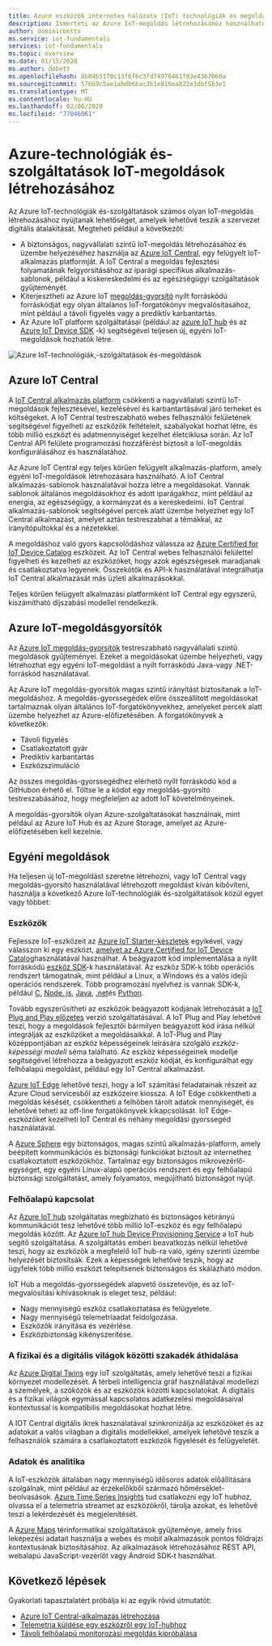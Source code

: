 ```yaml
---
title: Azure eszközök internetes hálózata (IoT) technológiák és megoldások
description: Ismerteti az Azure IoT-megoldás létrehozásához használható technológiák és szolgáltatások gyűjteményét.
author: dominicbetts
ms.service: iot-fundamentals
services: iot-fundamentals
ms.topic: overview
ms.date: 01/15/2020
ms.author: dobett
ms.openlocfilehash: 0b04b5170c13f6f6c3fd74976461f03e4367060a
ms.sourcegitcommit: 57669c5ae1abdb6bac3b1e816ea822e3dbf5b3e1
ms.translationtype: MT
ms.contentlocale: hu-HU
ms.lasthandoff: 02/06/2020
ms.locfileid: "77046061"
---
```

# <a name="azure-technologies-and-services-for-creating-iot-solutions"></a>Azure-technológiák és-szolgáltatások IoT-megoldások létrehozásához

Az Azure IoT-technológiák és-szolgáltatások számos olyan IoT-megoldás létrehozásához nyújtanak lehetőséget, amelyek lehetővé teszik a szervezet digitális átalakítását. Megteheti például a következőt:

- A biztonságos, nagyvállalati szintű IoT-megoldás létrehozásához és üzembe helyezéséhez használja az [Azure IoT Central](https://apps.azureiotcentral.com), egy felügyelt IoT-alkalmazás platformját. A IoT Central a megoldás fejlesztési folyamatának felgyorsításához az iparági specifikus alkalmazás-sablonok, például a kiskereskedelmi és az egészségügyi szolgáltatások gyűjteményét.
- Kiterjesztheti az Azure IoT [megoldás-gyorsító](https://www.azureiotsolutions.com) nyílt forráskódú forráskódját egy olyan általános IoT-forgatókönyv megvalósításához, mint például a távoli figyelés vagy a prediktív karbantartás.
- Az Azure IoT platform szolgáltatásai (például az [azure IoT hub](../iot-hub/about-iot-hub.md) és az [Azure IoT Device SDK](../iot-hub/iot-hub-devguide-sdks.md) -k) segítségével teljesen új, egyéni IoT-megoldások hozhatók létre.

![Azure IoT-technológiák,-szolgáltatások és-megoldások](./media/iot-services-and-technologies/iot-technologies-services.png)

## <a name="azure-iot-central"></a>Azure IoT Central

A [IoT Central alkalmazás platform](https://apps.azureiotcentral.com) csökkenti a nagyvállalati szintű IoT-megoldások fejlesztésével, kezelésével és karbantartásával járó terheket és költségeket. A IoT Central testreszabható webes felhasználói felületének segítségével figyelheti az eszközök feltételeit, szabályokat hozhat létre, és több millió eszközt és adatmennyiséget kezelhet életciklusa során. Az IoT Central API felülete programozási hozzáférést biztosít a IoT-megoldás konfigurálásához és használatához.

Az Azure IoT Central egy teljes körűen felügyelt alkalmazás-platform, amely egyéni IoT-megoldások létrehozására használható. A IoT Central alkalmazás-sablonok használatával hozza létre a megoldásokat. Vannak sablonok általános megoldásokhoz és adott iparágakhoz, mint például az energia, az egészségügy, a kormányzat és a kereskedelmi. IoT Central alkalmazás-sablonok segítségével percek alatt üzembe helyezhet egy IoT Central alkalmazást, amelyet aztán testreszabhat a témákkal, az irányítópultokkal és a nézetekkel.

A megoldáshoz való gyors kapcsolódáshoz válassza az [Azure Certified for IoT Device Catalog](https://catalog.azureiotsolutions.com) eszközeit. Az IoT Central webes felhasználói felülettel figyelheti és kezelheti az eszközöket, hogy azok egészségesek maradjanak és csatlakoztatva legyenek. Összekötők és API-k használatával integrálhatja IoT Central alkalmazását más üzleti alkalmazásokkal.

Teljes körűen felügyelt alkalmazási platformként IoT Central egy egyszerű, kiszámítható díjszabási modellel rendelkezik.

## <a name="azure-iot-solution-accelerators"></a>Azure IoT-megoldásgyorsítók

Az [Azure IoT megoldás-gyorsítók](https://www.azureiotsolutions.com) testreszabható nagyvállalati szintű megoldások gyűjteményei. Ezeket a megoldásokat üzembe helyezheti, vagy létrehozhat egy egyéni IoT-megoldást a nyílt forráskódú Java-vagy .NET-forráskód használatával.

Az Azure IoT megoldás-gyorsítók magas szintű irányítást biztosítanak a IoT-megoldáshoz. A megoldás-gyorssegédek előre összeállított megoldásokat tartalmaznak olyan általános IoT-forgatókönyvekhez, amelyeket percek alatt üzembe helyezhet az Azure-előfizetésében. A forgatókönyvek a következők:

  - Távoli figyelés
  - Csatlakoztatott gyár
  - Prediktív karbantartás
  - Eszközszimuláció

Az összes megoldás-gyorssegédhez elérhető nyílt forráskódú kód a GitHubon érhető el. Töltse le a kódot egy megoldás-gyorsító testreszabásához, hogy megfeleljen az adott IoT követelményeinek.

A megoldás-gyorsítók olyan Azure-szolgáltatásokat használnak, mint például az Azure IoT Hub és az Azure Storage, amelyet az Azure-előfizetésében kell kezelnie.

## <a name="custom-solutions"></a>Egyéni megoldások

Ha teljesen új IoT-megoldást szeretne létrehozni, vagy IoT Central vagy megoldás-gyorsító használatával létrehozott megoldást kíván kibővíteni, használja a következő Azure IoT-technológiák és-szolgáltatások közül egyet vagy többet:

### <a name="devices"></a>Eszközök

Fejlessze IoT-eszközeit az [Azure IoT Starter-készletek](https://catalog.azureiotsolutions.com/kits) egyikével, vagy válasszon ki egy eszközt, [amelyet az Azure Certified for IoT Device Catalog](https://catalog.azureiotsolutions.com)használatával használhat. A beágyazott kód implementálása a nyílt forráskódú [eszköz SDK](../iot-hub/iot-hub-devguide-sdks.md)-k használatával. Az eszköz SDK-k több operációs rendszert támogatnak, mint például a Linux, a Windows és a valós idejű operációs rendszerek. Több programozási nyelvhez is vannak SDK-k, például [C](https://github.com/Azure/azure-iot-sdk-c), [Node. js](https://github.com/Azure/azure-iot-sdk-node), [Java](https://github.com/Azure/azure-iot-sdk-java), [.net](https://github.com/Azure/azure-iot-sdk-csharp)és [Python](https://github.com/Azure/azure-iot-sdk-python).

Tovább egyszerűsítheti az eszközök beágyazott kódjának létrehozását a [IoT Plug and Play előzetes](../iot-pnp/overview-iot-plug-and-play.md) verzió szolgáltatásával. A IoT Plug and Play lehetővé teszi, hogy a megoldások fejlesztői bármilyen beágyazott kód írása nélkül integrálják az eszközöket a megoldásaikkal. A IoT-Plug and Play középpontjában az eszköz képességeinek leírására szolgáló _eszköz-képességi modell_ séma található. Az eszköz képességeinek modellje segítségével létrehozza a beágyazott eszköz kódját, és konfigurálhat egy felhőalapú megoldást, például egy IoT Central alkalmazást.

[Azure IoT Edge](../iot-edge/about-iot-edge.md) lehetővé teszi, hogy a IoT számítási feladatainak részeit az Azure Cloud servicesből az eszközeire kiossza. A IoT Edge csökkentheti a megoldás késését, csökkentheti a felhőben tárolt adatok mennyiségét, és lehetővé teheti az off-line forgatókönyvek kikapcsolását. IoT Edge-eszközöket kezelheti IoT Central és néhány megoldási gyorssegéd használatával.

A [Azure Sphere](https://docs.microsoft.com/azure-sphere/product-overview/what-is-azure-sphere) egy biztonságos, magas szintű alkalmazás-platform, amely beépített kommunikációs és biztonsági funkciókat biztosít az internethez csatlakoztatott eszközökhöz. Tartalmaz egy biztonságos mikrovezérlő-egységet, egy egyéni Linux-alapú operációs rendszert és egy felhőalapú biztonsági szolgáltatást, amely folyamatos, megújítható biztonságot nyújt.

### <a name="cloud-connectivity"></a>Felhőalapú kapcsolat

Az [Azure IoT hub](../iot-hub/about-iot-hub.md) szolgáltatás megbízható és biztonságos kétirányú kommunikációt tesz lehetővé több millió IoT-eszköz és egy felhőalapú megoldás között. Az [Azure IoT hub Device Provisioning Service](../iot-dps/about-iot-dps.md) a IoT hub segítő szolgáltatása. A szolgáltatás emberi beavatkozás nélkül lehetővé teszi, hogy az eszközök a megfelelő IoT hub-ra való, igény szerinti üzembe helyezését biztosítsák. Ezek a képességek lehetővé teszik, hogy az ügyfelek több millió eszközt telepítsenek biztonságos és skálázható módon.

IoT Hub a megoldás-gyorssegédek alapvető összetevője, és az IoT-megvalósítási kihívásoknak is eleget tesz, például:

* Nagy mennyiségű eszköz csatlakoztatása és felügyelete.
* Nagy mennyiségű telemetriaadat feldolgozása.
* Eszközök irányítása és vezérlése.
* Eszközbiztonság kikényszerítése.

### <a name="bridging-the-gap-between-the-physical-and-digital-worlds"></a>A fizikai és a digitális világok közötti szakadék áthidalása

Az [Azure Digital Twins](../digital-twins/about-digital-twins.md) egy IoT szolgáltatás, amely lehetővé teszi a fizikai környezet modellezését. A térbeli intelligencia gráf használatával modellezi a személyek, a szóközök és az eszközök közötti kapcsolatokat. A digitális és a fizikai világok egymással kapcsolatos adatkezelési megoldásaival kontextussal is kompatibilis megoldásokat hozhat létre.

A IOT Central digitális ikrek használatával szinkronizálja az eszközöket és az adatokat a valós világban a digitális modellekkel, amelyek lehetővé teszik a felhasználók számára a csatlakoztatott eszközök figyelését és felügyeletét.

### <a name="data-and-analytics"></a>Adatok és analitika

A IoT-eszközök általában nagy mennyiségű idősoros adatok előállítására szolgálnak, mint például az érzékelőkből származó hőmérséklet-beolvasások. [Azure Time Series Insights](../time-series-insights/time-series-insights-overview.md) tud csatlakozni egy IoT hubhoz, olvassa el a telemetria streamet az eszközökről, tárolja azokat, és lehetővé teszi a lekérdezését és megjelenítését.

A [Azure Maps](/azure/azure-maps) térinformatikai szolgáltatások gyűjteménye, amely friss leképezési adatait használja a webes és mobil alkalmazások pontos földrajzi kontextusának biztosításához. Az alkalmazások létrehozásához REST API, webalapú JavaScript-vezérlőt vagy Android SDK-t használhat.

## <a name="next-steps"></a>Következő lépések

Gyakorlati tapasztalatért próbálja ki az egyik rövid útmutatót:

- [Azure IoT Central-alkalmazás létrehozása](../iot-central/core/quick-deploy-iot-central.md)
- [Telemetria küldése egy eszközről egy IoT-hubhoz](../iot-hub/quickstart-send-telemetry-cli.md)
- [Távoli felhőalapú monitorozási megoldás kipróbálása](../iot-accelerators/quickstart-remote-monitoring-deploy.md)
